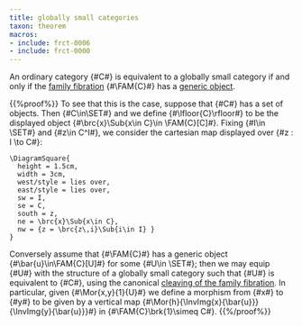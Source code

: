 ```yaml
---
title: globally small categories
taxon: theorem
macros:
- include: frct-0006
- include: frct-0000
---
```


An ordinary category {#C#} is equivalent to a globally small category if and only if the [family fibration](frct-0006) {#\FAM{C}#} has a [generic object](frct-001E).

{{%proof%}}
To see that this is the case, suppose that {#C#} has a set of objects. Then {#C\in\SET#} and we define {#\lfloor{C}\rfloor#} to be the displayed object {#\brc{x}\Sub{x\in C}\in \FAM{C}[C]#}. Fixing {#I\in \SET#} and {#z\in C^I#}, we consider the cartesian map displayed over {#z : I \to C#}:
```render-latex
\DiagramSquare{
  height = 1.5cm,
  width = 3cm,
  west/style = lies over,
  east/style = lies over,
  sw = I,
  se = C,
  south = z,
  ne = \brc{x}\Sub{x\in C},
  nw = {z = \brc{z\,i}\Sub{i\in I} }
}
```

Conversely assume that {#\FAM{C}#} has a generic object {#\bar{u}\in\FAM{C}[U]#} for some {#U\in \SET#}; then we may equip {#U#} with the structure of a globally small category such that {#U#} is equivalent to {#C#}, using the canonical [cleaving of the family fibration](frct-003V). In particular, given {#\Mor{x,y}{1}{U}#} we define a morphism from {#x#} to {#y#} to be given by a vertical map {#\Mor{h}{\InvImg{x}{\bar{u}}}{\InvImg{y}{\bar{u}}}#} in {#\FAM{C}\brk{1}\simeq C#}.
{{%/proof%}}
